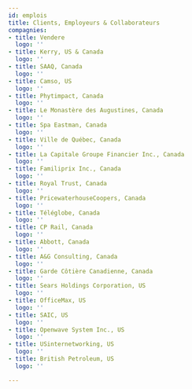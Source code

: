 ```yaml
---
id: emplois
title: Clients, Employeurs & Collaborateurs
compagnies:
- title: Vendere
  logo: ''
- title: Kerry, US & Canada
  logo: ''
- title: SAAQ, Canada
  logo: ''
- title: Camso, US
  logo: ''
- title: Phytimpact, Canada
  logo: ''
- title: Le Monastère des Augustines, Canada
  logo: ''
- title: Spa Eastman, Canada
  logo: ''
- title: Ville de Québec, Canada
  logo: ''
- title: La Capitale Groupe Financier Inc., Canada
  logo: ''
- title: Familiprix Inc., Canada
  logo: ''
- title: Royal Trust, Canada
  logo: ''
- title: PricewaterhouseCoopers, Canada
  logo: ''
- title: Téléglobe, Canada
  logo: ''
- title: CP Rail, Canada
  logo: ''
- title: Abbott, Canada
  logo: ''
- title: A&G Consulting, Canada
  logo: ''
- title: Garde Côtière Canadienne, Canada
  logo: ''
- title: Sears Holdings Corporation, US
  logo: ''
- title: OfficeMax, US
  logo: ''
- title: SAIC, US
  logo: ''
- title: Openwave System Inc., US
  logo: ''
- title: USinternetworking, US
  logo: ''
- title: British Petroleum, US
  logo: ''

---
```

